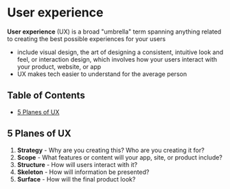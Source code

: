# User experience

**User experience** (UX) is a broad "umbrella" term spanning anything related to creating the best possible experiences for your users
  
- include visual design, the art of designing a consistent, intuitive look and feel, or interaction design, which involves how your users interact with your product, website, or app
- UX makes tech easier to understand for the average person


## Table of Contents <!-- omit in toc -->

- [5 Planes of UX](#5-planes-of-ux)


## 5 Planes of UX

1. **Strategy** - Why are you creating this? Who are you creating it for?
2. **Scope** - What features or content will your app, site, or product include?
3. **Structure** - How will users interact with it?
4. **Skeleton** - How will information be presented?
5. **Surface** - How will the final product look?
